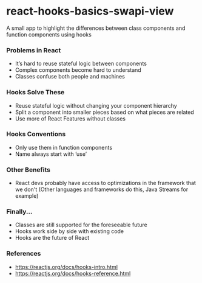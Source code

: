 # react-hooks-basics-swapi-view
A small app to highlight the differences between class components and function components using hooks

### Problems in React
* It’s hard to reuse stateful logic between components 
* Complex components become hard to understand
* Classes confuse both people and machines

### Hooks Solve These
* Reuse stateful logic without changing your component hierarchy
* Split a component into smaller pieces based on what pieces are related
* Use more of React Features without classes

### Hooks Conventions
* Only use them in function components
* Name always start with ’use’ 

### Other Benefits
* React devs probably have access to optimizations in the framework that we don't (Other languages and frameworks do this, Java Streams for example)

### Finally...
* Classes are still supported for the foreseeable future
* Hooks work side by side with existing code
* Hooks are the future of React

### References
* https://reactjs.org/docs/hooks-intro.html
* https://reactjs.org/docs/hooks-reference.html
